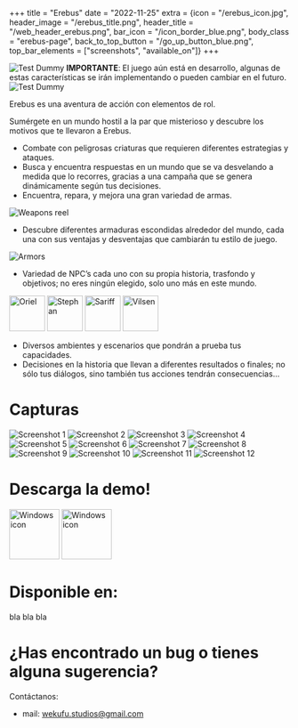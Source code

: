 +++
title = "Erebus"
date = "2022-11-25"
extra = {icon = "/erebus_icon.jpg", header_image = "/erebus_title.png", header_title = "/web_header_erebus.png", bar_icon = "/icon_border_blue.png", body_class = "erebus-page", back_to_top_button = "/go_up_button_blue.png", top_bar_elements = ["screenshots", "available_on"]}
+++

![Test Dummy](test_dummy.png)
**IMPORTANTE**: El juego aún está en desarrollo, algunas de estas características se irán implementando o pueden cambiar en el futuro.
![Test Dummy](test_dummy.png)

Erebus es una aventura de acción con elementos de rol.

Sumérgete en un mundo hostil a la par que misterioso y descubre los motivos que te llevaron a Erebus.

- Combate con peligrosas criaturas que requieren diferentes estrategias y ataques.
- Busca y encuentra respuestas en un mundo que se va desvelando a medida que lo recorres, gracias a una campaña que se genera dinámicamente según tus decisiones.
- Encuentra, repara, y mejora una gran variedad de armas.

![Weapons reel](weapons_reel.png)

- Descubre diferentes armaduras escondidas alrededor del mundo, cada una con sus ventajas y desventajas que cambiarán tu estilo de juego.

![Armors](armors.gif)

- Variedad de NPC’s cada uno con su propia historia, trasfondo y objetivos; no eres ningún elegido, solo uno más en este mundo.

<img alt="Oriel" src="/icons/erebus_npcs/oriel.png" width="64px" class="pixelated">
<img alt="Stephan" src="/icons/erebus_npcs/stephan.png" width="64px" class="pixelated">
<img alt="Sariff" src="/icons/erebus_npcs/sariff.png" width="64px" class="pixelated">
<img alt="Vilsen" src="/icons/erebus_npcs/vilsen.png" width="64px" class="pixelated">

- Diversos ambientes y escenarios que pondrán a prueba tus capacidades.
- Decisiones en la historia que llevan a diferentes resultados o finales; no sólo tus diálogos, sino también tus acciones tendrán consecuencias...

# Capturas

<div class="image-grid">
    <img src="screenshots/01.jpg" alt="Screenshot 1">
    <img src="screenshots/02.jpg" alt="Screenshot 2">
    <img src="screenshots/03.jpg" alt="Screenshot 3">
    <img src="screenshots/04.jpg" alt="Screenshot 4">
    <img src="screenshots/05.jpg" alt="Screenshot 5">
    <img src="screenshots/06.jpg" alt="Screenshot 6">
    <img src="screenshots/07.jpg" alt="Screenshot 7">
    <img src="screenshots/08.jpg" alt="Screenshot 8">
    <img src="screenshots/09.jpg" alt="Screenshot 9">
    <img src="screenshots/10.jpg" alt="Screenshot 10">
    <img src="screenshots/11.jpg" alt="Screenshot 11">
    <img src="screenshots/12.jpg" alt="Screenshot 12">
</div>


# Descarga la demo!

<div class="horizontal-container wrap" style="gap: 70px;">
    <a href="/demo/Erebus-demo-0.1.0.0-Windows.zip" download><img src="/icons/windows.svg" alt="Windows icon" width="90px"></a>
    <a href="/demo/Erebus-demo-0.1.0.0-Windows.zip" download><img src="/icons/linux.svg" alt="Windows icon" width="90px"></a>
</div>


# Disponible en:

bla bla bla


# ¿Has encontrado un bug o tienes alguna sugerencia?

Contáctanos:
- mail: [wekufu.studios@gmail.com](mailto:wekufu.studios@gmail.com)